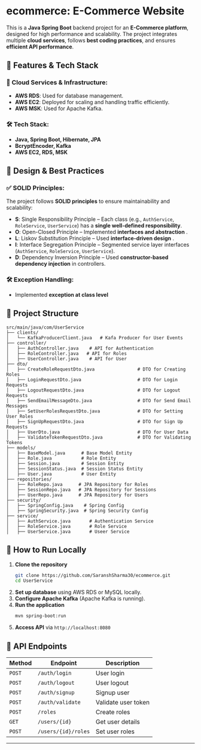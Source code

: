 # ecommerce: E-Commerce Website

This is a **Java Spring Boot** backend project for an **E-Commerce platform**, designed for high performance and scalability. The project integrates multiple **cloud services**, follows **best coding practices**, and ensures **efficient API performance**.

## 🚀 Features & Tech Stack

### 📌 Cloud Services & Infrastructure:
- **AWS RDS**: Used for database management.
- **AWS EC2**: Deployed for scaling and handling traffic efficiently.
- **AWS MSK**: Used for Apache Kafka.


### 🛠 Tech Stack:
- **Java, Spring Boot, Hibernate, JPA**
- **BcryptEncoder, Kafka**
- **AWS EC2, RDS, MSK**


## 🎯 Design & Best Practices

### ✅ SOLID Principles:
The project follows **SOLID principles** to ensure maintainability and scalability:
- **S**: Single Responsibility Principle – Each class (e.g., `AuthService`, `RoleService`, `UserService`) has a **single well-defined responsibility**.
- **O**: Open-Closed Principle – Implemented **interfaces and abstraction** .
- **L**: Liskov Substitution Principle – Used **interface-driven design** .
- **I**: Interface Segregation Principle – Segmented service layer interfaces (`AuthService`, `RoleService`, `UserService`).
- **D**: Dependency Inversion Principle – Used **constructor-based dependency injection** in controllers.

### 🛠 Exception Handling:
- Implemented **exception at class level** 


## 📂 Project Structure
```
src/main/java/com/UserService
├── clients/
│   └── KafkaProducerClient.java   # Kafa Producer for User Events
├── controller/
│   ├── AuthController.java    # API for Authentication
│   ├── RoleController.java   # API for Roles
│   ├── UserController.java    # API for User
├── dto/
│   ├── CreateRoleRequestDto.java                # DTO for Creating Roles
│   ├── LoginRequestDto.java                     # DTO for Login Requests
│   ├── LogoutRequestDto.java                    # DTO for Logout Requests
│   ├── SendEmailMessageDto.java                 # DTO for Send Email Messages
│   ├── SetUserRolesRequestDto.java              # DTO for Setting User Roles
│   ├── SignUpRequestDto.java                    # DTO for Sign Up Requests
│   ├── UserDto.java                             # DTO for User Data
│   ├── ValidateTokenRequestDto.java             # DTO for Validating Tokens
├── models/
│   ├── BaseModel.java      # Base Model Entity
│   ├── Role.java           # Role Entity
│   ├── Session.java        # Session Entity
│   ├── SessionStatus.java  # Session Status Entity
│   ├── User.java           # User Entity
├── repositories/
│   ├── RoleRepo.java      # JPA Repository for Roles
│   ├── SessionRepo.java   # JPA Repository for Sessions
│   ├── UserRepo.java      # JPA Repository for Users
├── security/
│   ├── SpringConfig.java    # Spring Config
│   ├── SpringSecurity.java  # Spring Security Config
├── service/
│   ├── AuthService.java       # Authentication Service
│   ├── RoleService.java       # Role Service
│   ├── UserService.java       # Useer Service

```

## 🚀 How to Run Locally
1. **Clone the repository**  
   ```sh
   git clone https://github.com/SaranshSharma30/ecommerce.git
   cd UserService
   ```
2. **Set up database** using AWS RDS or MySQL locally.
3. **Configure Apache Kafka** (Apache Kafka is running).
4. **Run the application**  
   ```sh
   mvn spring-boot:run
   ```
5. **Access API** via `http://localhost:8080`

## 📌 API Endpoints

| Method | Endpoint                      | Description           |
|--------|-------------------------------|-----------------------|
| `POST` | `/auth/login`                 | User login            |
| `POST` | `/auth/logout`                | User logout           |
| `POST` | `/auth/signup`                | Signup user           |
| `POST` | `/auth/validate`              | Validate user token   |
| `POST` | `/roles`                      | Create roles          |
| `GET` | `/users/{id}`                 | Get user details      |
| `POST` | `/users/{id}/roles`           | Set user roles        |


---
